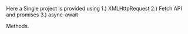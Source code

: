 Here a Single project is provided using 
1.) XMLHttpRequest
2.) Fetch API and promises
3.) async-await 

Methods.
